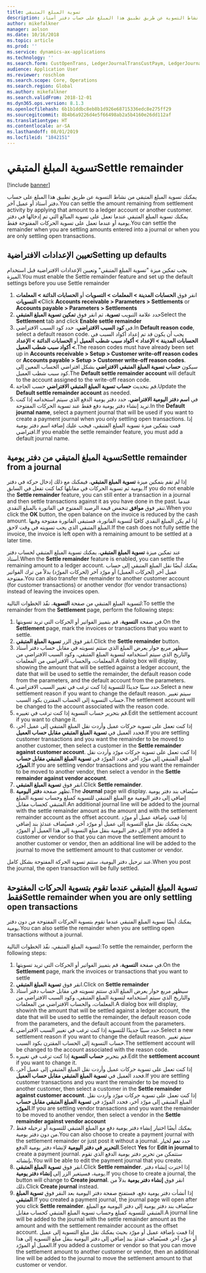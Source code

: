 ```yaml
---
title: تسوية المبلغ المتبقي
description: يمكنك تسوية المبلغ المتبقي من نشاط التسوية عن طريق تطبيق هذا المبلغ على حساب دفتر أستاذ.
author: mikefalkner
manager: aolson
ms.date: 10/16/2018
ms.topic: article
ms.prod: ''
ms.service: dynamics-ax-applications
ms.technology: ''
ms.search.form: CustOpenTrans, LedgerJournalTransCustPaym, LedgerJournalTransVendPaym, VendOpenTrans
audience: Application User
ms.reviewer: roschlom
ms.search.scope: Core, Operations
ms.search.region: Global
ms.author: mikefalkner
ms.search.validFrom: 2018-12-01
ms.dyn365.ops.version: 8.1.3
ms.openlocfilehash: 6b1b1ddbc8eb8b1d926e68715336edc8e275ff29
ms.sourcegitcommit: 8b4b6a9226d4e5f66498ab2a5b4160e26dd112af
ms.translationtype: HT
ms.contentlocale: ar-SA
ms.lasthandoff: 08/01/2019
ms.locfileid: "1842151"
---
```

# <a name="settle-remainder"></a><span data-ttu-id="4cae8-103">تسوية المبلغ المتبقي</span><span class="sxs-lookup"><span data-stu-id="4cae8-103">Settle remainder</span></span>

[!include [banner](../includes/banner.md)]

<span data-ttu-id="4cae8-104">يمكنك تسوية المبلغ المتبقي من نشاط التسوية عن طريق تطبيق هذا المبلغ على حساب دفتر أستاذ أو عميل آخر.</span><span class="sxs-lookup"><span data-stu-id="4cae8-104">You can settle the amount remaining from settlement activity by applying that amount to a ledger account or another customer.</span></span> <span data-ttu-id="4cae8-105">يمكنك تسوية المبلغ المتبقي عندما تعمل على تسوية المبالغ التي تم إدخالها في دفتر يومية أو عندما تعمل على تسوية الحركات المفتوحة فقط.</span><span class="sxs-lookup"><span data-stu-id="4cae8-105">You can settle the remainder when you are settling amounts entered into a journal or when you are only settling open transactions.</span></span>

## <a name="setting-up-defaults"></a><span data-ttu-id="4cae8-106">تعيين الإعدادات الافتراضية</span><span class="sxs-lookup"><span data-stu-id="4cae8-106">Setting up defaults</span></span> 
<span data-ttu-id="4cae8-107">يجب تمكين ميزة "تسوية المبلغ المتبقي"‬ وتعيين الإعدادات الافتراضية قبل استخدام الميزة.</span><span class="sxs-lookup"><span data-stu-id="4cae8-107">You must enable the Settle remainder feature and set up the default settings before you use Settle remainder</span></span>

1)  <span data-ttu-id="4cae8-108">انقر فوق **الحسابات المدينة > المعلمات > التسويات** أو **الحسابات الدائنة > المعلمات > التسويات**</span><span class="sxs-lookup"><span data-stu-id="4cae8-108">Click **Accounts receivable > Parameters > Settlements** or **Accounts payable > Parameters > Settlements**</span></span>
2)  <span data-ttu-id="4cae8-109">حدد علامة التبويب **تسوية**، ثم انقر فوق **تمكين تسوية المبلغ المتبقي**</span><span class="sxs-lookup"><span data-stu-id="4cae8-109">Select the **Settlement** tab and click **Enable settle remainder**</span></span>
3)  <span data-ttu-id="4cae8-110">في **كود السبب الافتراضي**، حدد كود السبب الافتراضي.</span><span class="sxs-lookup"><span data-stu-id="4cae8-110">In **Default reason code**, select a default reason code.</span></span> <span data-ttu-id="4cae8-111">يجب أن يكون قد تم إعداد أكواد السبب في **الحسابات المدينة > الإعداد > أكواد سبب شطب العميل‬** أو **الحسابات الدائنة > الإعداد > أكواد سبب شطب العميل‬**.</span><span class="sxs-lookup"><span data-stu-id="4cae8-111">The reason codes must have already been set up in **Accounts receivable > Setup > Customer write-off reason codes** or **Accounts payable > Setup > Customer write-off reason codes**.</span></span> <span data-ttu-id="4cae8-112">سيكون **حساب تسوية المبلغ المتبقي الافتراضي‬** بشكل افتراضي الحساب المعين إلى كود سبب شطب العميل‬.</span><span class="sxs-lookup"><span data-stu-id="4cae8-112">The **Default settle remainder account** will default to the account assigned to the write-off reason code.</span></span>
3)  <span data-ttu-id="4cae8-113">قم بتحديث **حساب تسوية المبلغ المتبقي الافتراضي‬** حسب الحاجة.</span><span class="sxs-lookup"><span data-stu-id="4cae8-113">Update the **Default settle remainder account** as needed.</span></span>
4)  <span data-ttu-id="4cae8-114">في **اسم دفتر اليومية الافتراضي**، حدد دفتر يومية الدفع الذي سيتم استخدامه إذا كنت تريد إنشاء دفتر يومية دفع فقط عند تسوية الحركات المفتوحة.</span><span class="sxs-lookup"><span data-stu-id="4cae8-114">In the **Default journal name**, select a payment journal that will be used if you want to create a payment journal when you only settling open transactions.</span></span> <span data-ttu-id="4cae8-115">إذا قمت بتمكين ميزة تسوية المبلغ المتبقي، فيجب عليك إضافة اسم دفتر يومية افتراضي.</span><span class="sxs-lookup"><span data-stu-id="4cae8-115">If you enable the settle remainder feature, you must add a default journal name.</span></span>

## <a name="settle-remainder-from-a-journal"></a><span data-ttu-id="4cae8-116">تسوية المبلغ المتبقي من دفتر يومية</span><span class="sxs-lookup"><span data-stu-id="4cae8-116">Settle remainder from a journal</span></span>
<span data-ttu-id="4cae8-117">إذا لم تقم بتمكين ميزة **تسوية المبلغ المتبقي**، فيمكنك مع ذلك إدخال حركة في دفتر يومية ثم تسوية الحركات في مقابلها كما كنت تفعل في السابق.</span><span class="sxs-lookup"><span data-stu-id="4cae8-117">If you do not enable the **Settle remainder** feature, you can still enter a transaction in a journal and then settle transactions against it as you have done in the past.</span></span> <span data-ttu-id="4cae8-118">عندما تنقر فوق **موافق** تنخفض قيمة الرصيد المفتوح في الفاتورة بالمبلغ النقدي.</span><span class="sxs-lookup"><span data-stu-id="4cae8-118">When you click the **OK** button, the open balance on the invoice is reduced by the cash amount.</span></span> <span data-ttu-id="4cae8-119">إذا لم يكن المبلغ النقدي كافيًا لتسوية الفاتورة، فستبقى الفاتورة مفتوحة وفيها المبلغ المتبقي الذي يجب تسويته في وقت لاحق.</span><span class="sxs-lookup"><span data-stu-id="4cae8-119">If the cash does not fully settle the invoice, the invoice is left open with a remaining amount to be settled at a later time.</span></span>

<span data-ttu-id="4cae8-120">عند تمكين ميزة **تسوية المبلغ المتبقي**، يمكنك تسوية المبلغ المتبقي لحساب دفتر أستاذ.</span><span class="sxs-lookup"><span data-stu-id="4cae8-120">When the **Settle remainder** feature is enabled, you can settle the remaining amount to a ledger account.</span></span> <span data-ttu-id="4cae8-121">يمكنك أيضًا نقل المبلغ المتبقي إلى حساب عميل آخر (لحركات العميل) أو مورّد آخر (لحركات المورّد) بدلاً من ترك الفواتير مفتوحة.</span><span class="sxs-lookup"><span data-stu-id="4cae8-121">You can also transfer the remainder to another customer account (for customer transactions) or another vendor (for vendor transactions) instead of leaving the invoices open.</span></span> 

<span data-ttu-id="4cae8-122">لتسوية المبلغ المتبقي من صفحة **التسوية**، نفّذ الخطوات التالية:</span><span class="sxs-lookup"><span data-stu-id="4cae8-122">To settle the remainder from the **Settlement** page, perform the following steps:</span></span>

1)  <span data-ttu-id="4cae8-123">في صفحة **التسوية**، قم بتمييز الفواتير أو الحركات التي تريد تسويتها.</span><span class="sxs-lookup"><span data-stu-id="4cae8-123">On the **Settlement** page, mark the invoices or transactions that you want to settle.</span></span>
2)  <span data-ttu-id="4cae8-124">انقر فوق الزر **تسوية المبلغ المتبقي**.</span><span class="sxs-lookup"><span data-stu-id="4cae8-124">Click the **Settle remainder** button.</span></span>
3)  <span data-ttu-id="4cae8-125">سيظهر مربع حوار يعرض المبلغ الذي ستتم تسويته في مقابل حساب دفتر أستاذ والتاريخ الذي سيتم استخدامه لتسوية المبلغ المتبقي، وكود السبب الافتراضي من المعلمات، والحساب الافتراضي من المعلمات.</span><span class="sxs-lookup"><span data-stu-id="4cae8-125">A dialog box will display, showing the amount that will be settled against a ledger account, the date that will be used to settle the remainder, the default reason code from the parameters, and the default account from the parameters.</span></span> 
4)  <span data-ttu-id="4cae8-126">حدد سببًا جديدًا للتسوية إذا كنت ترغب في تغيير السبب الافتراضي.</span><span class="sxs-lookup"><span data-stu-id="4cae8-126">Select a new settlement reason if you want to change the default reason.</span></span> <span data-ttu-id="4cae8-127">سيتم تغيير حساب التسوية إلى الحساب المقترن بكود السبب.</span><span class="sxs-lookup"><span data-stu-id="4cae8-127">The settlement account will be changed to the account associated with the reason code.</span></span>
5)  <span data-ttu-id="4cae8-128">قم بتحرير حساب التسوية إذا كنت ترغب في تغييره.</span><span class="sxs-lookup"><span data-stu-id="4cae8-128">Edit the settlement account if you want to change it.</span></span>
6)  <span data-ttu-id="4cae8-129">إذا كنت تعمل على تسوية حركات عميل وأردت نقل المبلغ المتبقي إلى عميل آخر، فحدد العميل في  **تسوية المبلغ المتبقي مقابل حساب العميل‬**.</span><span class="sxs-lookup"><span data-stu-id="4cae8-129">If you are settling customer transactions and you want the remainder to be moved to another customer, then select a customer in the **Settle remainder against customer account**.</span></span> <span data-ttu-id="4cae8-130">إذا كنت تعمل على تسوية حركات مورّد وأردت نقل المبلغ المتبقي إلى مورّد آخر، فحدد المورّد في  **تسوية المبلغ المتبقي مقابل حساب المورّد‬**.</span><span class="sxs-lookup"><span data-stu-id="4cae8-130">If you are settling vendor transactions and you want the remainder to be moved to another vendor, then select a vendor in the **Settle remainder against vendor account**.</span></span>
6)  <span data-ttu-id="4cae8-131">انقر فوق **تسوية المبلغ المتبقي**.</span><span class="sxs-lookup"><span data-stu-id="4cae8-131">Click **Settle remainder**.</span></span>
7)  <span data-ttu-id="4cae8-132">تظهر صفحة **دفتر اليومية**.</span><span class="sxs-lookup"><span data-stu-id="4cae8-132">The **Journal** page will display.</span></span> <span data-ttu-id="4cae8-133">سيُضاف بند دفتر يومية إضافي إلى دفتر اليومية مع المبلغ المتبقي للتسوية كمبلغ وحساب تسوية المبلغ المتبقي كحساب مقابل.</span><span class="sxs-lookup"><span data-stu-id="4cae8-133">An additional journal line will be added to the journal with the settle remainder amount as the amount and with the settlement remainder account as the offset account.</span></span> <span data-ttu-id="4cae8-134">إذا قمت بإضافة عميل أو مورّد بحيث يمكنك نقل مبلغ التسوية إلى عميل أو مورّد آخر، فسيُضاف عندئذٍ بند إضافي إلى دفتر اليومية بنقل مبلغ التسوية إلى هذا العميل أو المورّد.</span><span class="sxs-lookup"><span data-stu-id="4cae8-134">If you added a customer or vendor so that you can move the settlement amount to another customer or vendor, then an additional line will be added to the journal to move the settlement amount to that customer or vendor.</span></span>

<span data-ttu-id="4cae8-135">عند ترحيل دفتر اليومية، ستتم تسوية الحركة المفتوحة بشكل كامل.</span><span class="sxs-lookup"><span data-stu-id="4cae8-135">When you post the journal, the open transaction will be fully settled.</span></span> 

## <a name="settle-remainder-when-you-are-only-settling-open-transactions"></a><span data-ttu-id="4cae8-136">تسوية المبلغ المتبقي عندما تقوم بتسوية الحركات المفتوحة فقط</span><span class="sxs-lookup"><span data-stu-id="4cae8-136">Settle remainder when you are only settling open transactions</span></span>
<span data-ttu-id="4cae8-137">يمكنك أيضًا تسوية المبلغ المتبقي عندما تقوم بتسوية الحركات المفتوحة من دون دفتر يومية.</span><span class="sxs-lookup"><span data-stu-id="4cae8-137">You can also settle the remainder when you are settling open transactions without a journal.</span></span>

<span data-ttu-id="4cae8-138">لتسوية المبلغ المتبقي، نفّذ الخطوات التالية:</span><span class="sxs-lookup"><span data-stu-id="4cae8-138">To settle the remainder, perform the following steps:</span></span>

1)  <span data-ttu-id="4cae8-139">في صفحة **التسوية**، قم بتمييز الفواتير أو الحركات التي تريد تسويتها.</span><span class="sxs-lookup"><span data-stu-id="4cae8-139">On the **Settlement** page, mark the invoices or transactions that you want to settle</span></span>
2)  <span data-ttu-id="4cae8-140">انقر فوق **تسوية المبلغ المتبقي**.</span><span class="sxs-lookup"><span data-stu-id="4cae8-140">Click on **Settle remainder**</span></span>
3)  <span data-ttu-id="4cae8-141">سيظهر مربع حوار يعرض المبلغ الذي ستتم تسويته في مقابل حساب دفتر أستاذ والتاريخ الذي سيتم استخدامه لتسوية المبلغ المتبقي، وكود السبب الافتراضي من المعلمات، والحساب الافتراضي من المعلمات.</span><span class="sxs-lookup"><span data-stu-id="4cae8-141">A dialog box will display, showinh the amount that will be settled against a ledger account, the date that will be used to settle the remainder, the default reason code from the parameters, and the default account from the parameters.</span></span> 
4)  <span data-ttu-id="4cae8-142">حدد سببًا جديدًا للتسوية إذا كنت ترغب في تغيير السبب الافتراضي.</span><span class="sxs-lookup"><span data-stu-id="4cae8-142">Select a new settlement reason if you want to change the default reason.</span></span> <span data-ttu-id="4cae8-143">سيتم تغيير حساب التسوية إلى الحساب المقترن بكود السبب.</span><span class="sxs-lookup"><span data-stu-id="4cae8-143">The settlement account will be changed to the account associated with the reason code.</span></span>
5)  <span data-ttu-id="4cae8-144">قم بتحرير **حساب التسوية** إذا كنت ترغب في تغييره.</span><span class="sxs-lookup"><span data-stu-id="4cae8-144">Edit the **settlement account** if you want to change it.</span></span>
6)  <span data-ttu-id="4cae8-145">إذا كنت تعمل على تسوية حركات عميل وأردت نقل المبلغ المتبقي إلى عميل آخر، فحدد العميل في  **تسوية المبلغ المتبقي مقابل حساب العميل‬**.</span><span class="sxs-lookup"><span data-stu-id="4cae8-145">If you are settling customer transactions and you want the remainder to be moved to another customer, then select a customer in the **Settle remainder against customer account**.</span></span> <span data-ttu-id="4cae8-146">إذا كنت تعمل على تسوية حركات مورّد وأردت نقل المبلغ المتبقي إلى مورّد آخر، فحدد المورّد في  **تسوية المبلغ المتبقي مقابل حساب المورّد‬**.</span><span class="sxs-lookup"><span data-stu-id="4cae8-146">If you are settling vendor transactions and you want the remainder to be moved to another vendor, then select a vendor in the **Settle remainder against vendor account**</span></span>
7)  <span data-ttu-id="4cae8-147">يمكنك أيضًا اختيار إنشاء دفتر يومية دفع مع المبلغ المتبقي للتسوية أو ترحيله فقط من دون دفتر يومية.</span><span class="sxs-lookup"><span data-stu-id="4cae8-147">You can also choose to create a payment journal with the settlement remainder or just post it without a journal.</span></span> <span data-ttu-id="4cae8-148">حدد **نعم** لخيار **التحرير في دفتر اليومية** لإنشاء دفتر يومية الدفع.</span><span class="sxs-lookup"><span data-stu-id="4cae8-148">Select **Yes** for **Edit in journal** to create a payment journal.</span></span> <span data-ttu-id="4cae8-149">ستتمكن من تحرير دفتر يومية الدفع الذي تقوم بإنشائه.</span><span class="sxs-lookup"><span data-stu-id="4cae8-149">You will be able to edit the payment journal that you create.</span></span>
8)  <span data-ttu-id="4cae8-150">انقر فوق **تسوية المبلغ المتبقي**.</span><span class="sxs-lookup"><span data-stu-id="4cae8-150">Click **Settle remainder**.</span></span> <span data-ttu-id="4cae8-151">إذا اخترت إنشاء دفتر يومية، فسيتغير الزر إلى **إنشاء دفتر يومية**.</span><span class="sxs-lookup"><span data-stu-id="4cae8-151">If you chose to create a journal, the button will change to **Create journal**.</span></span> <span data-ttu-id="4cae8-152">انقر فوق **إنشاء دفتر يومية** بدلاً من ذلك.</span><span class="sxs-lookup"><span data-stu-id="4cae8-152">Click **Create journal** instead.</span></span>
9)  <span data-ttu-id="4cae8-153">إذا أنشأت دفتر يومية دفع، فستفتح صفحة دفتر اليومية بعد النقر فوق **تسوية المبلغ المتبقي**.</span><span class="sxs-lookup"><span data-stu-id="4cae8-153">If you created a payment journal, the journal page will open after you click **Settle remainder**.</span></span> <span data-ttu-id="4cae8-154">سيُضاف بند دفتر يومية إلى دفتر اليومية مع المبلغ المتبقي للتسوية كمبلغ وحساب تسوية المبلغ المتبقي كحساب مقابل.</span><span class="sxs-lookup"><span data-stu-id="4cae8-154">A journal line will be added to the journal with the settle remainder amount as the amount and with the settlement remainder account as the offset account.</span></span> <span data-ttu-id="4cae8-155">إذا قمت بإضافة عميل أو مورّد بحيث يمكنك نقل مبلغ التسوية إلى عميل أو مورّد آخر، فسيُضاف عندئذٍ بند إضافي إلى دفتر اليومية بنقل مبلغ التسوية إلى هذا العميل أو المورّد.</span><span class="sxs-lookup"><span data-stu-id="4cae8-155">If you added a customer or vendor so that you can move the settlement amount to another customer or vendor, then an additional line will be added to the journal to move the settlement amount to that customer or vendor.</span></span>
